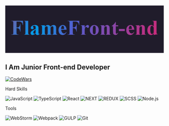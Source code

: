 ![Header](https://github.com/FlameFront-end/FlameFront-end/blob/main/assets/Header.gif)

## I Am Junior Front-end Developer

[![CodeWars](https://www.codewars.com/users/rsschool_c203d68ae8ec3412/badges/large)](https://www.codewars.com/users/rsschool_c203d68ae8ec3412)


Hard Skills

![JavaScript](https://img.shields.io/badge/-JavaScript-9807f2?style=for-the-badge&logo=JavaScript)
![TypeScript](https://img.shields.io/badge/-TypeScript-9807f2?style=for-the-badge&logo=TypeScript)
![React](https://img.shields.io/badge/-React-9807f2?style=for-the-badge&logo=React)
![NEXT](https://img.shields.io/badge/-Next.js-9807f2?style=for-the-badge&logo=Next.js)
![REDUX](https://img.shields.io/badge/-REDUX-9807f2?style=for-the-badge&logo=REDUX)
![SCSS](https://img.shields.io/badge/SCSS-9807f2.svg?style=for-the-badge&logo=SASS&logoColor=white)
![Node.js](https://img.shields.io/badge/-Node.js-9807f2?style=for-the-badge&logo=Node.js)

Tools

![WebStorm](https://img.shields.io/badge/-WebStorm-13069c?style=for-the-badge&logo=WEBSTORM)
![Webpack](https://img.shields.io/badge/-Webpack-13069c?style=for-the-badge&logo=Webpack)
![GULP](https://img.shields.io/badge/-GULP-13069c?style=for-the-badge&logo=GULP)
![Git](https://img.shields.io/badge/-Git-13069c?style=for-the-badge&logo=Git)
